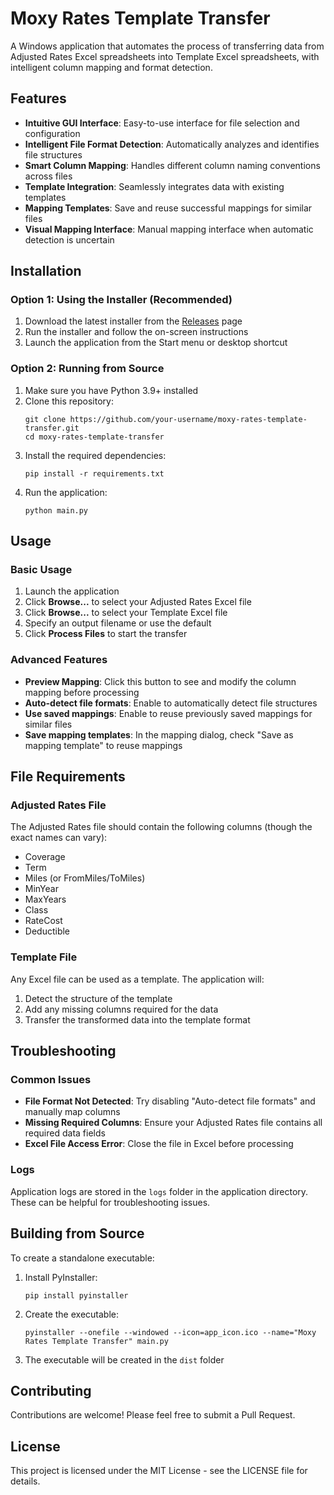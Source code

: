 # Moxy Rates Template Transfer

A Windows application that automates the process of transferring data from Adjusted Rates Excel spreadsheets into Template Excel spreadsheets, with intelligent column mapping and format detection.

## Features

- **Intuitive GUI Interface**: Easy-to-use interface for file selection and configuration
- **Intelligent File Format Detection**: Automatically analyzes and identifies file structures
- **Smart Column Mapping**: Handles different column naming conventions across files
- **Template Integration**: Seamlessly integrates data with existing templates
- **Mapping Templates**: Save and reuse successful mappings for similar files
- **Visual Mapping Interface**: Manual mapping interface when automatic detection is uncertain

## Installation

### Option 1: Using the Installer (Recommended)

1. Download the latest installer from the [Releases](https://github.com/your-username/moxy-rates-template-transfer/releases) page
2. Run the installer and follow the on-screen instructions
3. Launch the application from the Start menu or desktop shortcut

### Option 2: Running from Source

1. Make sure you have Python 3.9+ installed
2. Clone this repository:
   ```
   git clone https://github.com/your-username/moxy-rates-template-transfer.git
   cd moxy-rates-template-transfer
   ```
3. Install the required dependencies:
   ```
   pip install -r requirements.txt
   ```
4. Run the application:
   ```
   python main.py
   ```

## Usage

### Basic Usage

1. Launch the application
2. Click **Browse...** to select your Adjusted Rates Excel file
3. Click **Browse...** to select your Template Excel file
4. Specify an output filename or use the default
5. Click **Process Files** to start the transfer

### Advanced Features

- **Preview Mapping**: Click this button to see and modify the column mapping before processing
- **Auto-detect file formats**: Enable to automatically detect file structures
- **Use saved mappings**: Enable to reuse previously saved mappings for similar files
- **Save mapping templates**: In the mapping dialog, check "Save as mapping template" to reuse mappings

## File Requirements

### Adjusted Rates File

The Adjusted Rates file should contain the following columns (though the exact names can vary):

- Coverage
- Term
- Miles (or FromMiles/ToMiles)
- MinYear
- MaxYears
- Class
- RateCost
- Deductible

### Template File

Any Excel file can be used as a template. The application will:

1. Detect the structure of the template
2. Add any missing columns required for the data
3. Transfer the transformed data into the template format

## Troubleshooting

### Common Issues

- **File Format Not Detected**: Try disabling "Auto-detect file formats" and manually map columns
- **Missing Required Columns**: Ensure your Adjusted Rates file contains all required data fields
- **Excel File Access Error**: Close the file in Excel before processing

### Logs

Application logs are stored in the `logs` folder in the application directory. These can be helpful for troubleshooting issues.

## Building from Source

To create a standalone executable:

1. Install PyInstaller:
   ```
   pip install pyinstaller
   ```

2. Create the executable:
   ```
   pyinstaller --onefile --windowed --icon=app_icon.ico --name="Moxy Rates Template Transfer" main.py
   ```

3. The executable will be created in the `dist` folder

## Contributing

Contributions are welcome! Please feel free to submit a Pull Request.

## License

This project is licensed under the MIT License - see the LICENSE file for details. 